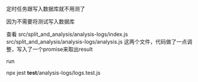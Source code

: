 定时任务跟写入数据库就不用测了

因为不需要将测试写入数据库

查看 
src/split_and_analysis/analysis-logs/index.js
src/split_and_analysis/analysis-logs/analysis.js
这两个文件，代码做了一点调整，写入了一个promise来取出result


run 

npx jest __test__/analysis-logs/logs.test.js


